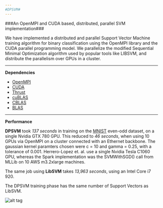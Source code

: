 ```yaml
---
#DPSVM#
---
```


###An OpenMPI and CUDA based, distributed, parallel SVM implementation###

We have implemented a distributed and parallel Support Vector Machine training algorithm for binary classification using the OpenMPI library and the CUDA parallel programming model. We parallelize the modified Sequential Minimal Optimization algorithm used by popular tools like LIBSVM, and distribute the parallelism over GPUs in a cluster.


---
**Dependencies**

 - [OpenMPI](http://www.open-mpi.org/)
 - [CUDA](https://developer.nvidia.com/cuda-toolkit)
 - [Thrust](https://developer.nvidia.com/Thrust)
 - [cuBLAS](https://developer.nvidia.com/cuBLAS)
 - [CBLAS](http://www.netlib.org/blas/blast-forum/cblas.tgz)
 - [BLAS](http://www.netlib.org/blas/blas.tgz)

---
**Performance**

**DPSVM** took *137 seconds* in training on the [MNIST](http://yann.lecun.com/exdb/mnist/) even-odd dataset, on a single Nvidia GTX 780 GPU. This reduced to *46 seconds*, when using 10 GPUs via OpenMPI on a cluster connected with an Ethernet backbone. The gaussian kernel paramters chosen were c = 10 and gamma = 0.25, with a tolerance of 0.001. Herrero-Lopez et. al. use a single Nvidia Tesla C1060 GPU, whereas the Spark implementation was the SVMWithSGD() call from MLLib on 10 AWS m3.2xlarge machines.

The same job using **LibSVM** takes *13,963 seconds*, using an Intel Core i7 920.

The DPSVM training phase has the same number of Support Vectors as LibSVM.

![alt tag](https://github.com/thesiddharth/dpsvm/blob/gh-pages/images/mnist_1.png)
